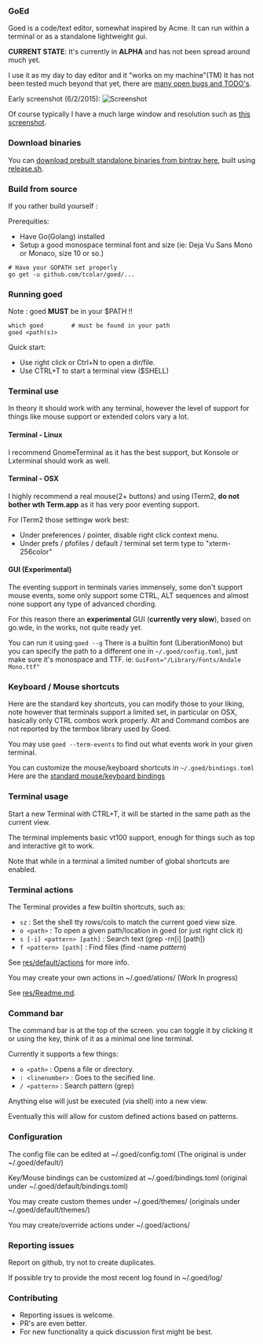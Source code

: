 ### GoEd 
Goed is a code/text editor, somewhat inspired by Acme.
It can run within a terminal or as a standalone lightweight gui.

**CURRENT STATE**:
It's currently in **ALPHA** and has not been spread around much yet.

I use it as my day to day editor and it "works on my machine"(TM)
It has not been tested much beyond that yet, there are [many open bugs and TODO's](https://github.com/tcolar/goed/issues).

Early screenshot (6/2/2015): 
![Screenshot](https://raw.github.com/tcolar/goed/master/screenshot.png)

Of course typically I have a much large window and resolution such as [this screenshot](https://raw.githubusercontent.com/tcolar/goed/master/screenshot_hd.png).

### Download binaries

You can [download prebuilt standalone binaries from bintray here](https://bintray.com/tcolar/Goed/Goed#files), built using [release.sh](release.sh).

### Build from source
If you rather build yourself :

Prerequities: 
- Have Go(Golang) installed
- Setup a good monospace terminal font and size (ie: Deja Vu Sans Mono or Monaco, size 10 or so.)

```
# Have your GOPATH set properly
go get -u github.com/tcolar/goed/...
```

### Running goed
Note : goed **MUST** be in your $PATH !!

```
which goed        # must be found in your path
goed <path(s)>
```

Quick start:
- Use right click or Ctrl+N to open a dir/file.
- Use CTRL+T to start a terminal view ($SHELL)

### Terminal use
In theory it should work with any terminal, however the level of support for things 
like mouse support or extended colors vary a lot.

#### Terminal - Linux
I recommend GnomeTerminal as it has the best support, but Konsole or Lxterminal
should work as well.

#### Terminal - OSX
I highly recommend a real mouse(2+ buttons) and using ITerm2, **do not bother wth Term.app** 
as it has very poor eventing support.

For ITerm2 those settingw work best:
  - Under preferences / pointer, disable right click context menu.
  - Under prefs / pfofiles / default / terminal set term type to "xterm-256color"
 
#### GUI (Experimental)
The eventing support in terminals varies immensely, some don't support mouse
events, some only support some CTRL, ALT sequences and almost none support any
type of advanced chording.

For this reason there an **experimental** GUI (**currently very slow**),
based on go.wde, in the works, not quite ready yet. 

You can run it using `goed --g`
There is a builtin font (LiberationMono) but you can specify the path to a different
one in `~/.goed/config.toml`, just make sure it's monospace and TTF.
ie: `GuiFont="/Library/Fonts/Andale Mono.ttf"`

### Keyboard / Mouse shortcuts
Here are the standard key shortcuts, you can modify those to your liking, note
however that terminals support a limited set, in particular on OSX, basically
only CTRL combos work properly. Alt and Command combos are not reported by the
termbox library used by Goed.

You may use `goed --term-events` to find out what events work in your given terminal.

You can customize the mouse/keyboard shortcuts in `~/.goed/bindings.toml`
Here are the [standard mouse/keyboard bindings](res/default/bindings.toml)
  
### Terminal usage

Start a new Terminal with CTRL+T, it will be started in the same path as the current view.

The terminal implements basic vt100 support, enough for things such as top and 
interactive git to work.

Note that while in a terminal a limited number of global shortcuts are enabled.

### Terminal actions

The Terminal provides a few builtin shortcuts, such as:
  - `sz` : Set the shell tty rows/cols to match the current goed view size.
  - `o <path>` : To open a given path/location in goed (or just right click it)
  - `s [-i] <pattern> [path]` : Search text (grep -rn[i] <pattern> [path])
  - `f <pattern> [path]` : Find files (find <path> -name *pattern*) 
  
See [res/default/actions](res/default/actions) for more info.

You may create your own actions in ~/.goed/ations/ (Work In progress)

See [res/Readme.md](res/Readme.md).

### Command bar
The command bar is at the top of the screen. you can toggle it by clicking it or
using the <ESC> key, think of it as a minimal one line terminal.

Currently it supports a few things:
  - `o <path>` : Opens a file or directory.
  - `: <linenumber>` : Goes to the secified line.
  - `/ <pattern>` : Search pattern (grep)
  
Anything else will just be executed (via shell) into a new view.

Eventually this will allow for custom defined actions based on patterns.

### Configuration
The config file can be edited at ~/.goed/config.toml (The original is under ~/.goed/default/) 

Key/Mouse bindings can be customized at ~/.goed/bindings.toml (original under ~/.goed/default/bindings.toml)

You may create custom themes under ~/.goed/themes/ (originals under ~/.goed/default/themes/)

You may create/override actions under ~/.goed/actions/

### Reporting issues
Report on github, try not to create duplicates.

If possible try to provide the most recent log found in ~/.goed/log/
  
### Contributing
- Reporting issues is welcome.
- PR's are even better.
- For new functionality a quick discussion first might be best.
    
